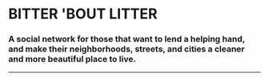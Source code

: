 # BITTER 'BOUT LITTER

### A social network for those that want to lend a helping hand, and make their neighborhoods, streets, and cities a cleaner and more beautiful place to live.

---